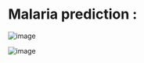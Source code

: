 
# Malaria prediction : 
![image](https://github.com/ArthurStarks/Malaria_Prediction/assets/137041166/5a0e52e6-77f2-4053-9704-c2e1930f26e2)

![image](https://github.com/ArthurStarks/Malaria_Prediction/assets/137041166/602dfb2b-30e3-4ac0-a2d8-10c7758c7fd0)

